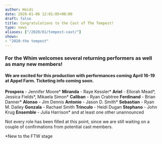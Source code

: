 ```yaml
---
author: Heidi
date: 2020-01-06 12:01:05+00:00
draft: false
title: Congratulations to the Cast of The Tempest!
type: news
aliases: ["/2020/01/tempest-cast/"]
shows:
- "2020-the tempest"
---
```


### For the Whim welcomes several returning performers as well as many new members!




#### We are excited for this production with performances coming April 16-19 at Appel Farm. Ticketing info coming soon.




**Prospera** - Jennifer Moore*
**Miranda** - Raye Kessler*
**Ariel** - Ellorah Mead*, Jessica Fields*, Mikaela Simon*
**Caliban** - Ryan Crabtree
**Ferdinand** - Brian Danner*
**Alonso** - Jim Dennis
**Antonio** - Jason D. Smith*
**Sebastian** - Ryan M. Dailey
**Gonzala** - Rachael Smith
**Trinculo** - Heidi Dugan
**Stephano** - John Krug
**Ensemble** - Julia Harrison* and at least one other unannounced




Not every role has been filled at this point, since we are still waiting on a couple of confirmations from potential cast members.




*New to the FTW stage
